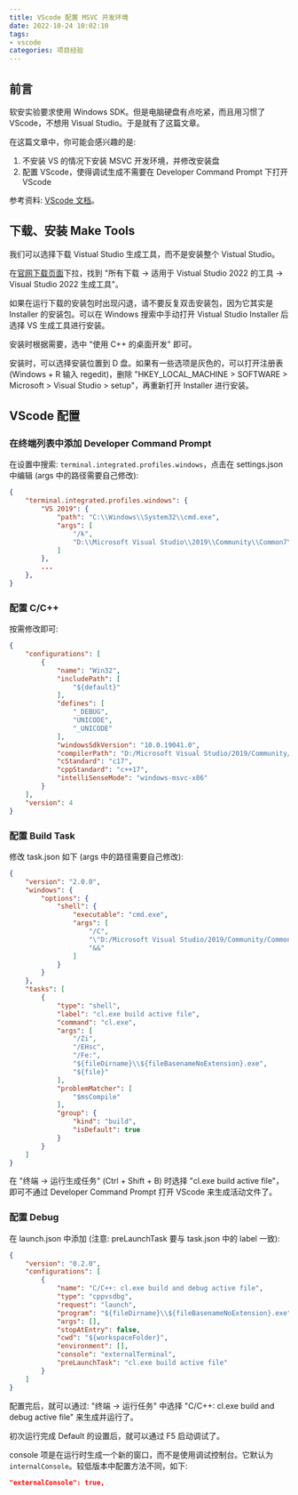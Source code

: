 ```yaml
---
title: VScode 配置 MSVC 开发环境
date: 2022-10-24 10:02:10
tags:
- vscode
categories: 项目经验
---
```


## 前言

软安实验要求使用 Windows SDK。但是电脑硬盘有点吃紧，而且用习惯了 VScode，不想用 Visual Studio。于是就有了这篇文章。

在这篇文章中，你可能会感兴趣的是:

1. 不安装 VS 的情况下安装 MSVC 开发环境，并修改安装盘
2. 配置 VScode，使得调试生成不需要在 Developer Command Prompt 下打开 VScode

参考资料: [VScode 文档](https://code.visualstudio.com/docs/cpp/config-msvc)。

## 下载、安装 Make Tools

我们可以选择下载 Vistual Studio 生成工具，而不是安装整个 Vistual Studio。

在[官网下载页面](https://visualstudio.microsoft.com/zh-hans/downloads/)下拉，找到 "所有下载 -> 适用于 Vistual Studio 2022 的工具 -> Visual Studio 2022 生成工具"。

如果在运行下载的安装包时出现闪退，请不要反复双击安装包，因为它其实是 Installer 的安装包。可以在 Windows 搜索中手动打开 Vistual Studio Installer 后选择 VS 生成工具进行安装。

安装时根据需要，选中 "使用 C++ 的桌面开发" 即可。

安装时，可以选择安装位置到 D 盘。如果有一些选项是灰色的，可以打开注册表 (Windows + R 输入 regedit)，删除 "HKEY_LOCAL_MACHINE > SOFTWARE > Microsoft > Visual Studio > setup"，再重新打开 Installer 进行安装。

## VScode 配置

### 在终端列表中添加 Developer Command Prompt

在设置中搜索: `terminal.integrated.profiles.windows`，点击在 settings.json 中编辑 (args 中的路径需要自己修改):

```json
{
    "terminal.integrated.profiles.windows": {
        "VS 2019": {
            "path": "C:\\Windows\\System32\\cmd.exe",
            "args": [
                "/k",
                "D:\\Microsoft Visual Studio\\2019\\Community\\Common7\\Tools\\VsDevCmd.bat"
            ]
        },
        ...
    },
}
```

### 配置 C/C++

按需修改即可:

```json
{
    "configurations": [
        {
            "name": "Win32",
            "includePath": [
                "${default}"
            ],
            "defines": [
                "_DEBUG",
                "UNICODE",
                "_UNICODE"
            ],
            "windowsSdkVersion": "10.0.19041.0",
            "compilerPath": "D:/Microsoft Visual Studio/2019/Community/VC/Tools/MSVC/14.29.30133/bin/Hostx64/x64/cl.exe",
            "cStandard": "c17",
            "cppStandard": "c++17",
            "intelliSenseMode": "windows-msvc-x86"
        }
    ],
    "version": 4
}
```

### 配置 Build Task

修改 task.json 如下 (args 中的路径需要自己修改):

```json
{
    "version": "2.0.0",
    "windows": {
        "options": {
            "shell": {
                "executable": "cmd.exe",
                "args": [
                    "/C",
                    "\"D:/Microsoft Visual Studio/2019/Community/Common7/Tools/VsDevCmd.bat\"",
                    "&&"
                ]
            }
        }
    },
    "tasks": [
        {
            "type": "shell",
            "label": "cl.exe build active file",
            "command": "cl.exe",
            "args": [
                "/Zi",
                "/EHsc",
                "/Fe:",
                "${fileDirname}\\${fileBasenameNoExtension}.exe",
                "${file}"
            ],
            "problemMatcher": [
                "$msCompile"
            ],
            "group": {
                "kind": "build",
                "isDefault": true
            }
        }
    ]
}
```

在 "终端 -> 运行生成任务" (Ctrl + Shift + B) 时选择 "cl.exe build active file"，即可不通过 Developer Command Prompt 打开 VScode 来生成活动文件了。

### 配置 Debug

在 launch.json 中添加 (注意: preLaunchTask 要与 task.json 中的 label 一致):

```json
{
    "version": "0.2.0",
    "configurations": [
        {
            "name": "C/C++: cl.exe build and debug active file",
            "type": "cppvsdbg",
            "request": "launch",
            "program": "${fileDirname}\\${fileBasenameNoExtension}.exe",
            "args": [],
            "stopAtEntry": false,
            "cwd": "${workspaceFolder}",
            "environment": [],
            "console": "externalTerminal",
            "preLaunchTask": "cl.exe build active file"
        }
    ]
}
```

配置完后，就可以通过: "终端 -> 运行任务" 中选择 "C/C++: cl.exe build and debug active file" 来生成并运行了。

初次运行完成 Default 的设置后，就可以通过 F5 启动调试了。

console 项是在运行时生成一个新的窗口，而不是使用调试控制台。它默认为 `internalConsole`。较低版本中配置方法不同，如下:

```json
"externalConsole": true,
```
